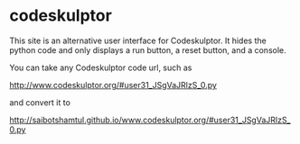 # codeskulptor
This site is an alternative user interface for Codeskulptor. 
It hides the python code and only displays a run button, a reset button, and a console.

You can take any Codeskulptor code url, such as 

http://www.codeskulptor.org/#user31_JSgVaJRlzS_0.py

and convert it to 

http://saibotshamtul.github.io/www.codeskulptor.org/#user31_JSgVaJRlzS_0.py
